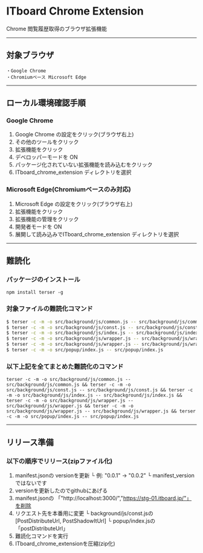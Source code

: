 # ITboard Chrome Extension
Chrome 閲覧履歴取得のブラウザ拡張機能

---
## 対象ブラウザ
```
・Google Chrome
・Chromiumベース Microsoft Edge
```
---

## ローカル環境確認手順
### Google Chrome
1. Google Chrome の設定をクリック(ブラウザ右上)
2. その他のツールをクリック
3. 拡張機能をクリック
4. デベロッパーモードを ON
5. パッケージ化されていない拡張機能を読み込むをクリック
6. ITboard_chrome_extension ディレクトリを選択
### Microsoft Edge(Chromiumベースのみ対応)
1. Microsoft Edge の設定をクリック(ブラウザ右上)
2. 拡張機能をクリック
3. 拡張機能の管理をクリック
4. 開発者モードを ON
5. 展開して読み込みでITboard_chrome_extension ディレクトリを選択

---
## 難読化
### パッケージのインストール
```
npm install terser -g
```

### 対象ファイルの難読化コマンド
```bash
$ terser -c -m -o src/background/js/common.js -- src/background/js/common.js
$ terser -c -m -o src/background/js/const.js -- src/background/js/const.js
$ terser -c -m -o src/background/js/index.js -- src/background/js/index.js
$ terser -c -m -o src/background/js/wrapper.js -- src/background/js/wrapper.js
$ terser -c -m -o src/background/js/wrapper.js -- src/background/js/wrapper.js
$ terser -c -m -o src/popup/index.js -- src/popup/index.js
```

### 以下上記を全てまとめた難読化のコマンド
```
terser -c -m -o src/background/js/common.js -- src/background/js/common.js && terser -c -m -o src/background/js/const.js -- src/background/js/const.js && terser -c -m -o src/background/js/index.js -- src/background/js/index.js && terser -c -m -o src/background/js/wrapper.js -- src/background/js/wrapper.js && terser -c -m -o src/background/js/wrapper.js -- src/background/js/wrapper.js && terser -c -m -o src/popup/index.js -- src/popup/index.js
```

---
## リリース準備

### 以下の順序でリリース(zipファイル化)
1. manifest.jsonの versionを更新
  └ 例: "0.0.1" → "0.0.2"
  └ manifest_versionではないです
2. versionを更新したのでgithubにあげる
3. manifest.jsonの 「"http://localhost:3000/","https://stg-01.itboard.jp/"」を削除
4. リクエスト先を本番用に変更
  └ background/js/const.jsの[PostDistributeUrl, PostShadowItUrl]
  └ popup/index.jsの「postDistributeUrl」
5. 難読化コマンドを実行
6. ITboard_chrome_extensionを圧縮(zip化)